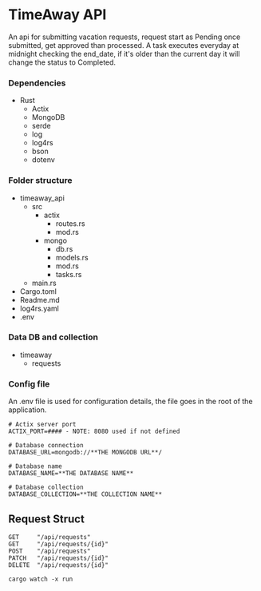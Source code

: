 # TimeAway API

An api for submitting vacation requests, request start as Pending once submitted, get approved than processed. A task executes everyday at midnight checking the end_date, if it's older than the current day it will change the status to Completed.

### Dependencies

- Rust
	- Actix
	- MongoDB
	- serde
	- log
	- log4rs
	- bson
	- dotenv

### Folder structure

- timeaway_api
	- src
		- actix
			- routes.rs
			- mod.rs
		- mongo
			- db.rs
			- models.rs
			- mod.rs
			- tasks.rs
	- main.rs
- Cargo.toml
- Readme.md
- log4rs.yaml
- .env
	
### Data DB and collection

- timeaway
	- requests

### Config file

An .env file is used for configuration details, the file goes in the root of the application.

```
# Actix server port
ACTIX_PORT=#### - NOTE: 8080 used if not defined

# Database connection
DATABASE_URL=mongodb://**THE MONGODB URL**/

# Database name
DATABASE_NAME=**THE DATABASE NAME**

# Database collection
DATABASE_COLLECTION=**THE COLLECTION NAME**
```

## Request Struct

```
GET 	"/api/requests"
GET 	"/api/requests/{id}"
POST 	"/api/requests"
PATCH   "/api/requests/{id}"
DELETE  "/api/requests/{id}"
```

```
cargo watch -x run
```

